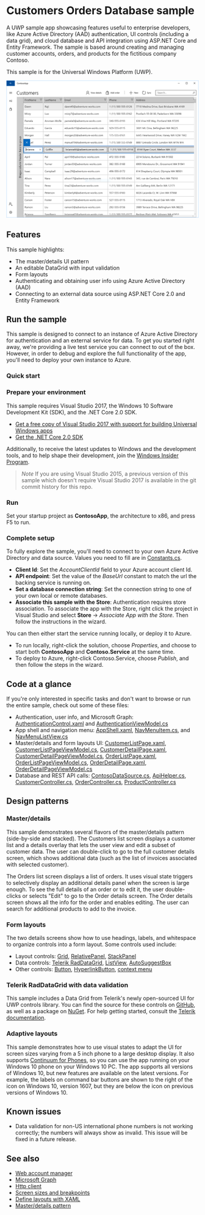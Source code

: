 <!---
  category: ControlsLayoutAndText Data IdentitySecurityAndEncryption Navigation NetworkingAndWebServices
-->

# Customers Orders Database sample 

A UWP sample app showcasing features useful to enterprise developers, like Azure Active Directory (AAD) authentication, UI controls (including a data grid), and cloud database and API integration using ASP.NET Core and Entity Framework. The sample is based around creating and managing customer accounts, orders, and products for the fictitious company Contoso. 

This sample is for the Universal Windows Platform (UWP). 

![ContosoApp screenshot 1](screenshot1.png)

## Features

This sample highlights: 

- The master/details UI pattern
- An editable DataGrid with input validation
- Form layouts
- Authenticating and obtaining user info using Azure Active Directory (AAD)
- Connecting to an external data source using ASP.NET Core 2.0 and Entity Framework 

## Run the sample

This sample is designed to connect to an instance of Azure Active Directory for authentication and an external service for data. To get you started right away, we're providing a live test service you can connect to out of the box. However, in order to debug and explore the full functionality of the app, you'll need to deploy your own instance to Azure.

### Quick start 

### Prepare your environment

This sample requires Visual Studio 2017, the Windows 10 Software Development Kit (SDK), and the .NET Core 2.0 SDK.

* [Get a free copy of Visual Studio 2017 with support for building Universal Windows apps](http://go.microsoft.com/fwlink/?LinkID=280676)
* [Get the .NET Core 2.0 SDK](https://www.microsoft.com/net/core)

Additionally, to receive the latest updates to Windows and the development tools, and to help shape their development, join the [Windows Insider Program](https://insider.windows.com/ "Become a Windows Insider").

> *Note* If you are using Visual Studio 2015, a previous version of this sample which doesn't require Visual Studio 2017 is available in the git commit history for this repo.

### Run

Set your startup project as **ContosoApp**, the architecture to x86, and press F5 to run.

### Complete setup

To fully explore the sample, you'll need to connect to your own Azure Active Directory and data source. Values you need to fill are in [Constants.cs](Contoso.Models/Constants.cs). 

- **Client Id**: Set the *AccountClientId* field to your Azure account client Id.
- **API endpoint**: Set the value of the *BaseUrl* constant to match the url the backing service is running on.
- **Set a database connection string**: Set the connection string to one of your own local or remote databases.
- **Associate this sample with the Store**: Authentication requires store association. To associate the app with the Store, right click the project in Visual Studio and select **Store** -> *Associate App with the Store*. Then follow the instructions in the wizard.

You can then either start the service running locally, or deploy it to Azure. 

- To run locally, right-click the solution, choose *Properties*, and choose to start both **ContosoApp** and **Contoso.Service** at the same time. 
- To deploy to Azure, right-click Contoso.Service, choose *Publish*, and then follow the steps in the wizard.

## Code at a glance

If you're only interested in specific tasks and don't want to browse or run the entire sample, check out some of these files: 

- Authentication, user info, and Microsoft Graph: [AuthenticationControl.xaml](ContosoApp/UserControls/AuthenticationControl.xaml) and [AuthenticationViewModel.cs](ContosoApp/ViewModels/AuthenticationViewModel.cs)
- App shell and navigation menu: [AppShell.xaml](ContosoApp/AppShell.xaml), [NavMenuItem.cs](ContosoApp/Navigation/NavMenuItem.cs), and [NavMenuListView.cs](ContosoApp/Navigation/NavMenuListView.cs)
- Master/details and form layouts UI: [CustomerListPage.xaml](ContosoApp/Views/CustomerListPage.xaml), [CustomerListPageViewModel.cs](ContosoApp/ViewModels/CustomerListPageViewModel.cs), [CustomerDetailPage.xaml](ContosoApp/Views/CustomerDetailPage.xaml), [CustomerDetailPageViewModel.cs](ContosoApp/ViewModels/CustomerDetailsPageViewModel.cs), [OrderListPage.xaml](ContosoApp/Views/OrderListPage.xaml), [OrderListPageViewModel.cs](ContosoApp/ViewModels/OrderListPageViewModel.cs), [OrderDetailPage.xaml](ContosoApp/Views/OrderDetailPage.xaml), [OrderDetailPageViewModel.cs](ContosoApp/ViewModels/OrderDetailPageViewModel.cs)
- Database and REST API calls: [ContosoDataSource.cs](Contoso.Models/Database/ContosoDataSource.cs), [ApiHelper.cs](Contoso.Models/Database/ApiHelper.cs), [CustomerController.cs](Contoso.Service/Controllers/CustomerController.cs), [OrderController.cs](Contoso.Service/Controllers/OrderController.cs), [ProductController.cs](Contoso.Service/Controllers/ProductController.cs)

## Design patterns

### Master/details

This sample demonstrates several flavors of the master/details pattern (side-by-side and stacked). The Customers list screen displays a customer list and a details overlay that lets the user view and edit a subset of customer data. The user can double-click to go to the full customer details screen, which shows additional data (such as the list of invoices associated with selected customer). 

The Orders list screen displays a list of orders. It uses visual state triggers to selectively display an additional details panel when the screen is large enough. To see the full details of an order or to edit it, the user double-clicks or selects "Edit" to go to the Order details screen. The Order details screen shows all the info for the order and enables editing. The user can search for additional products to add to the invoice.

### Form layouts

The two details screens show how to use headings, labels, and whitespace to organize controls into a form layout. Some controls used include:

- Layout controls: [Grid](https://msdn.microsoft.com/library/windows/apps/Windows.UI.Xaml.Controls.Grid), [RelativePanel](https://msdn.microsoft.com/library/windows/apps/Windows.UI.Xaml.Controls.RelativePanel), [StackPanel](https://msdn.microsoft.com/library/windows/apps/Windows.UI.Xaml.Controls.StackPanel)
- Data controls: [Telerik RadDataGrid](http://docs.telerik.com/devtools/universal-windows-platform/controls/raddatagrid/columns/datagrid-overview), [ListView](https://msdn.microsoft.com/library/windows/apps/Windows.UI.Xaml.Controls.ListView), [AutoSuggestBox](https://msdn.microsoft.com/library/windows/apps/Windows.UI.Xaml.Controls.AutoSuggestBox)
- Other controls: [Button](https://msdn.microsoft.com/library/windows/apps/Windows.UI.Xaml.Controls.Button), [HyperlinkButton](https://msdn.microsoft.com/library/windows/apps/Windows.UI.Xaml.Controls.HyperlinkButton), [context menu](https://msdn.microsoft.com/windows/uwp/controls-and-patterns/menus)

### Telerik RadDataGrid with data validation

This sample includes a Data Grid from Telerik's newly open-sourced UI for UWP controls library. You can find the source for these controls on [GitHub](https://github.com/telerik/UI-For-UWP), as well as a package on [NuGet](https://www.nuget.org/packages/Telerik.UI.for.UniversalWindowsPlatform). For help getting started, consult the [Telerik documentation](http://docs.telerik.com/devtools/universal-windows-platform/). 

### Adaptive layouts

This sample demonstrates how to use visual states to adapt the UI for screen sizes varying from a 5 inch phone to a large desktop display. It also supports [Continuum for Phones](https://www.microsoft.com/windows/continuum), so you can use the app running on your Windows 10 phone on your Windows 10 PC. The app supports all versions of Windows 10, but new features are available on the latest versions. For example, the labels on command bar buttons are shown to the right of the icon on Windows 10, version 1607, but they are below the icon on previous versions of Windows 10.

## Known issues

* Data validation for non-US international phone numbers is not working correctly; the numbers will always show as invalid. This issue will be fixed in a future release.

## See also

- [Web account manager](https://msdn.microsoft.com/windows/uwp/security/web-account-manager)
- [Microsoft Graph](https://graph.microsoft.io/)
- [Http client](https://msdn.microsoft.com/windows/uwp/networking/httpclient)
- [Screen sizes and breakpoints](https://msdn.microsoft.com/windows/uwp/layout/screen-sizes-and-breakpoints-for-responsive-design)
- [Define layouts with XAML](https://msdn.microsoft.com/windows/uwp/layout/layouts-with-xaml)
- [Master/details pattern](https://msdn.microsoft.com/en-us/windows/uwp/controls-and-patterns/master-details)